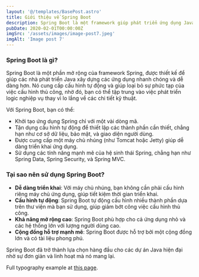 ```yaml
---
layout: '@/templates/BasePost.astro'
title: Giới thiệu về Spring Boot
description: Spring Boot là một framework giúp phát triển ứng dụng Java dễ dàng hơn với cấu hình tự động và các tính năng hỗ trợ mạnh mẽ.
pubDate: 2020-02-01T00:00:00Z
imgSrc: '/assets/images/image-post7.jpeg'
imgAlt: 'Image post 7'
---
```


### Spring Boot là gì?

Spring Boot là một phần mở rộng của framework Spring, được thiết kế để giúp các nhà phát triển Java xây dựng các ứng dụng nhanh chóng và dễ dàng hơn. Nó cung cấp cấu hình tự động và giúp loại bỏ sự phức tạp của việc cấu hình thủ công, nhờ đó, bạn có thể tập trung vào việc phát triển logic nghiệp vụ thay vì lo lắng về các chi tiết kỹ thuật.

Với Spring Boot, bạn có thể:

- Khởi tạo ứng dụng Spring chỉ với một vài dòng mã.
- Tận dụng cấu hình tự động để thiết lập các thành phần cần thiết, chẳng hạn như cơ sở dữ liệu, bảo mật, và giao diện người dùng.
- Được cung cấp một máy chủ nhúng (như Tomcat hoặc Jetty) giúp dễ dàng triển khai ứng dụng.
- Sử dụng các tính năng mạnh mẽ của hệ sinh thái Spring, chẳng hạn như Spring Data, Spring Security, và Spring MVC.

### Tại sao nên sử dụng Spring Boot?

- **Dễ dàng triển khai**: Với máy chủ nhúng, bạn không cần phải cấu hình riêng máy chủ ứng dụng, giúp tiết kiệm thời gian triển khai.
- **Cấu hình tự động**: Spring Boot tự động cấu hình nhiều thành phần dựa trên thư viện mà bạn sử dụng, giúp giảm bớt công việc cấu hình thủ công.
- **Khả năng mở rộng cao**: Spring Boot phù hợp cho cả ứng dụng nhỏ và các hệ thống lớn với lượng người dùng cao.
- **Cộng đồng hỗ trợ mạnh mẽ**: Spring Boot được hỗ trợ bởi một cộng đồng lớn và có tài liệu phong phú.

Spring Boot đã trở thành lựa chọn hàng đầu cho các dự án Java hiện đại nhờ sự đơn giản và linh hoạt mà nó mang lại.


Full typography example at [this page](../sixth-post/).
